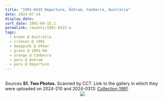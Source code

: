 ```yaml
---
title: "1991-0415 Departure, Āśhram, Canberra, Australia"
date: 2024-07-14
display_date: 
sort_date: 1991-04-15.1
permalink: /events/1991-0415-a
tags:
  - brown @ Australia
  - crimson @ 1991
  - deeppink @ Other
  - green @ 1991-04
  - orange @ Canberra
  - peru @ Ashram
  - peru @ Departure  
---
```


<br>

<wave-list>
  <list-title color="DarkSeaGreen" width="40">Sources</list-title>
  <list-item color="BlanchedAlmond"  width="280"><b>S1. Two Photos.</b> Scanned by CCT. Link to the gallery in which they were uploaded on 2024-210 and 2024-0313: <a href="https://eternalmoments.smugmug.com/Collections/Yogi-Mahajan-Collection/1991/">Collection 1991</a>.</list-item>
</wave-list>

<div style="text-align: center"><img src="https://pub-bcc3cbe9b1e94ba1ac28915f7a3900fa.r2.dev/1991-0415-a_Departure_Ashram_Canberra_Australia_01_(Yogi_Mahajan_Collection).jpg" /></div>